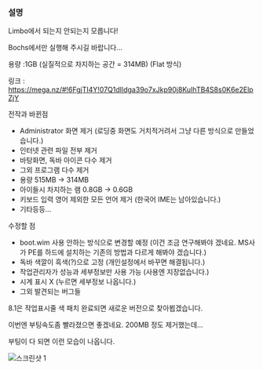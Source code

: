 ### 설명

Limbo에서 되는지 안되는지 모릅니다!

Bochs에서만 실행해 주시길 바랍니다...


용량 :1GB (실질적으로 차지하는 공간 = 314MB) (Flat 방식)

링크 : https://mega.nz/#!6FgjTI4Y!07Q1dIldga39o7xJkp90j8KuIhTB4S8s0K6e2ElpZjY


전작과 바뀐점

- Administrator 화면 제거 (로딩중 화면도 거치적거려서 그냥 다른 방식으로 만들었습니다.)
- 인터넷 관련 파일 전부 제거
- 바탕화면, 독바 아이콘 다수 제거
- 그외 프로그램 다수 제거
- 용량 515MB -> 314MB
- 아이들시 차지하는 램 0.8GB -> 0.6GB
- 키보드 입력 영어 제외한 모든 언어 제거 (한국어 IME는 남아있습니다.)
- 기타등등...

수정할 점

- boot.wim 사용 안하는 방식으로 변경할 예정 (이건 조금 연구해봐야 겠네요. MS사가 PE를 하드에 설치하는 기존의 방법과 다르게 해봐야 겠습니다.)
- 독바 색깔이 흑색(?)으로 고정 (개인설정에서 바꾸면 해결됩니다.)
- 작업관리자가 성능과 세부정보만 사용 가능 (사용엔 지장없습니다.)
- 시계 표시 X (누르면 세부정보 나옵니다.)
- 그외 발견되는 버그들

8.1은 작업표시줄 색 패치 완료되면 새로운 버전으로 찾아뵙겠습니다.

이번엔 부팅속도좀 빨라졌으면 좋겠네요. 200MB 정도 제거했는데...

부팅이 다 되면 이런 모습이 나옵니다.

![스크린샷 1](/mirror/board/VZ/3/1.png)
